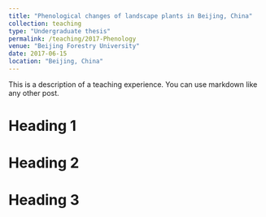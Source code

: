 ```yaml
---
title: "Phenological changes of landscape plants in Beijing, China"
collection: teaching
type: "Undergraduate thesis"
permalink: /teaching/2017-Phenology
venue: "Beijing Forestry University"
date: 2017-06-15
location: "Beijing, China"
---
```


This is a description of a teaching experience. You can use markdown like any other post.

Heading 1
======

Heading 2
======

Heading 3
======